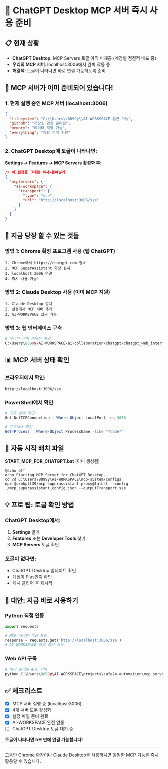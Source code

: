 # 🚀 ChatGPT Desktop MCP 서버 즉시 사용 준비

## 📋 현재 상황
- **ChatGPT Desktop**: MCP Servers 토글 아직 미제공 (계정별 점진적 배포 중)
- **우리의 MCP 서버**: localhost:3006에서 완벽 작동 중
- **해결책**: 토글이 나타나면 바로 연결 가능하도록 준비

## 🔧 MCP 서버가 이미 준비되어 있습니다!

### 1. 현재 실행 중인 MCP 서버 (localhost:3006)
```json
{
  "filesystem": "C:\\Users\\8899y\\AI-WORKSPACE 접근 가능",
  "github": "저장소 연동 준비됨",
  "memory": "데이터 저장 가능",
  "everything": "통합 검색 지원"
}
```

### 2. ChatGPT Desktop에 토글이 나타나면:

**Settings → Features → MCP Servers 활성화 후:**

```json
// 이 설정을 그대로 복사-붙여넣기
{
  "mcpServers": {
    "ai-workspace": {
      "transport": {
        "type": "sse",
        "url": "http://localhost:3006/sse"
      }
    }
  }
}
```

## 🎯 지금 당장 할 수 있는 것들

### 방법 1: Chrome 확장 프로그램 사용 (웹 ChatGPT)
```
1. Chrome에서 https://chatgpt.com 접속
2. MCP SuperAssistant 확장 설치
3. localhost:3006 연결
4. 즉시 사용 가능!
```

### 방법 2: Claude Desktop 사용 (이미 MCP 지원)
```
1. Claude Desktop 설치
2. 설정에서 MCP 서버 추가
3. AI-WORKSPACE 접근 가능
```

### 방법 3: 웹 인터페이스 구축
```python
# 우리가 이미 준비한 파일
C:\Users\8899y\AI-WORKSPACE\ai-collaboration\chatgpt\chatgpt_web_interface.py
```

## 📊 MCP 서버 상태 확인

### 브라우저에서 확인:
```
http://localhost:3006/sse
```

### PowerShell에서 확인:
```powershell
# 포트 상태 확인
Get-NetTCPConnection | Where-Object LocalPort -eq 3006

# 프로세스 확인  
Get-Process | Where-Object ProcessName -like "*node*"
```

## 🔄 자동 시작 배치 파일

**START_MCP_FOR_CHATGPT.bat** (이미 생성됨)
```batch
@echo off
echo Starting MCP Server for ChatGPT Desktop...
cd /d C:\Users\8899y\AI-WORKSPACE\mcp-system\configs
npx @srbhptl39/mcp-superassistant-proxy@latest --config ./mcp_superassistant_config.json --outputTransport sse
```

## 💡 프로 팁: 토글 확인 방법

### ChatGPT Desktop에서:
1. **Settings** 열기
2. **Features** 또는 **Developer Tools** 찾기
3. **MCP Servers** 토글 확인

### 토글이 없다면:
- ChatGPT Desktop 업데이트 확인
- 계정이 Plus인지 확인
- 캐시 클리어 후 재시작

## 🚀 대안: 지금 바로 사용하기

### Python 직접 연동
```python
import requests

# MCP 서버와 직접 통신
response = requests.get('http://localhost:3006/sse')
# AI-WORKSPACE 파일 접근 가능
```

### Web API 구축
```python
# 이미 준비된 API 서버
python C:\Users\8899y\AI-WORKSPACE\projects\cafe24-automation\mcp_server.py
```

## ✅ 체크리스트

- [x] MCP 서버 실행 중 (localhost:3006)
- [x] 4개 서버 모두 활성화
- [x] 설정 파일 준비 완료
- [x] AI-WORKSPACE 완전 연동
- [ ] ChatGPT Desktop 토글 대기 중

**토글이 나타나면 5초 만에 연결 가능합니다!**

---

그동안 Chrome 확장이나 Claude Desktop을 사용하시면 
동일한 MCP 기능을 즉시 활용할 수 있습니다.